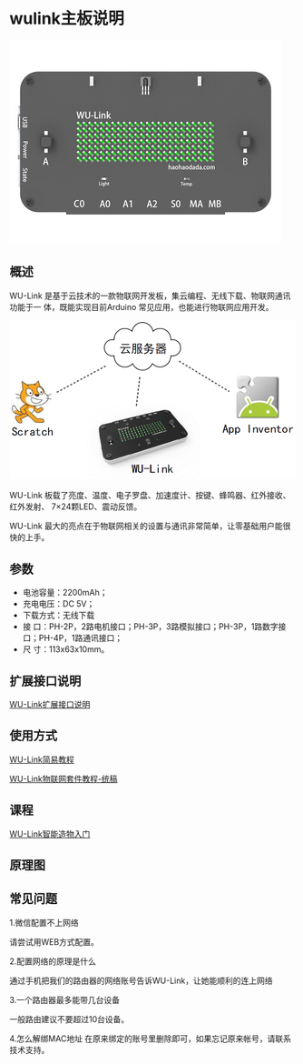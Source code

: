 # wulink主板说明   
![](./images/wulink.jpeg)

## 概述
WU-Link 是基于云技术的一款物联网开发板，集云编程、无线下载、物联网通讯功能于一
体，既能实现目前Arduino 常见应用，也能进行物联网应用开发。

![](./images/00.PNG)

WU-Link 板载了亮度、温度、电子罗盘、加速度计、按键、蜂鸣器、红外接收、红外发射、
7×24颗LED、震动反馈。

WU-Link 最大的亮点在于物联网相关的设置与通讯非常简单，让零基础用户能很快的上手。

## 参数
* 电池容量：2200mAh；
* 充电电压：DC 5V；
* 下载方式：无线下载
* 接    口：PH-2P，2路电机接口；PH-3P，3路模拟接口；PH-3P，1路数字接口；PH-4P，1路通讯接口；
* 尺    寸：113x63x10mm。

## 扩展接口说明
[WU-Link扩展接口说明](https://github.com/Haohaodada-official/haohaodada-docs/blob/master/wulink/pdf/WU-Link%E6%89%A9%E5%B1%95%E6%8E%A5%E5%8F%A3%E8%AF%B4%E6%98%8E.pdf) 

## 使用方式
[WU-Link简易教程](https://github.com/Haohaodada-official/haohaodada-docs/blob/master/wulink/pdf/WU-Link%E7%AE%80%E6%98%93%E6%95%99%E7%A8%8B.pdf) 

[WU-Link物联网套件教程-统稿](https://github.com/Haohaodada-official/haohaodada-docs/blob/master/wulink/pdf/WU-Link%E7%89%A9%E8%81%94%E7%BD%91%E5%A5%97%E4%BB%B6%E6%95%99%E7%A8%8B-%E7%BB%9F%E7%A8%BF.pdf) 


## 课程
[WU-Link智能造物入门](http://doc.haohaodada.com/zh/latest/book/WU-Link%E6%99%BA%E8%83%BD%E9%80%A0%E7%89%A9%E5%85%A5%E9%97%A8/index.html) 

## 原理图

## 常见问题
1.微信配置不上网络

请尝试用WEB方式配置。

2.配置网络的原理是什么

通过手机把我们的路由器的网络账号告诉WU-Link，让她能顺利的连上网络

3.一个路由器最多能带几台设备

一般路由建议不要超过10台设备。

4.怎么解绑MAC地址
在原来绑定的账号里删除即可，如果忘记原来帐号，请联系技术支持。
